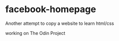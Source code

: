 # facebook-homepage

Another attempt to copy a website to learn html/css

working on The Odin Project
